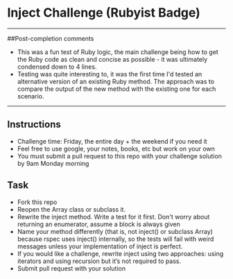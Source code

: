Inject Challenge (Rubyist Badge)
================


----------------
##Post-completion comments
- This was a fun test of Ruby logic, the main challenge being how to get the Ruby code as clean and concise as possible - it was ultimately condensed down to 4 lines.
- Testing was quite interesting to, it was the first time I'd tested an alternative version of an existing Ruby method. The approach was to compare the output of the new method with the existing one for each scenario. 

----------------

Instructions
-------

* Challenge time: Friday, the entire day + the weekend if you need it
* Feel free to use google, your notes, books, etc but work on your own
* You must submit a pull request to this repo with your challenge solution by 9am Monday morning

Task
-----

* Fork this repo
* Reopen the Array class or subclass it.
* Rewrite the inject method. Write a test for it first. Don't worry about returning an enumerator, assume a block is always given
* Name your method differently (that is, not inject() or subclass Array) because rspec uses inject() internally, so the tests will fail with weird messages unless your implementation of inject is perfect.
* If you would like a challenge, rewrite inject using two approaches: using iterators and using recursion but it’s not required to pass.
* Submit pull request with your solution




